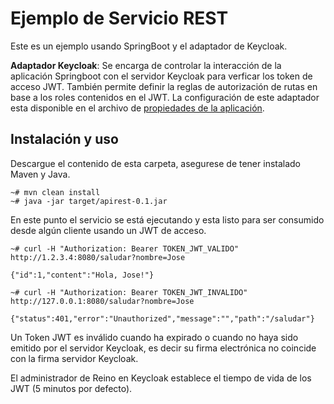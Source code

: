 # Ejemplo de Servicio REST

Este es un ejemplo usando SpringBoot y el adaptador de Keycloak.

**Adaptador Keycloak**:  Se encarga de controlar la interacción de la aplicación Springboot con el servidor Keycloak para verficar los token de acceso JWT. También permite definir la reglas de autorización de rutas en base a los roles contenidos en el JWT.  La configuración de este adaptador esta disponible en el archivo de [propiedades de la aplicación](/src/main/resources/application.properties). 


## Instalación y uso
Descargue el contenido de esta carpeta, asegurese de tener instalado Maven y Java.

```
~# mvn clean install
~# java -jar target/apirest-0.1.jar
```
En este punto el servicio se está ejecutando y esta listo para ser consumido desde algún cliente usando un JWT de acceso.

```
~# curl -H "Authorization: Bearer TOKEN_JWT_VALIDO" http://1.2.3.4:8080/saludar?nombre=Jose

{"id":1,"content":"Hola, Jose!"}

~# curl -H "Authorization: Bearer TOKEN_JWT_INVALIDO" http://127.0.0.1:8080/saludar?nombre=Jose

{"status":401,"error":"Unauthorized","message":"","path":"/saludar"}

```
Un Token JWT es inválido cuando ha expirado o cuando no haya sido emitido por el servidor Keycloak, es decir su firma electrónica no coincide con la firma servidor Keycloak. 

El administrador de Reino en Keycloak establece el tiempo de vida de los JWT (5 minutos por defecto).